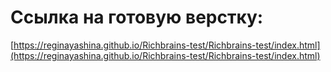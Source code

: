 # Ссылка на готовую верстку:
[https://reginayashina.github.io/Richbrains-test/Richbrains-test/index.html](https://reginayashina.github.io/Richbrains-test/Richbrains-test/index.html)